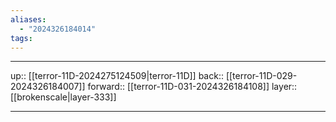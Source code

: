 ```yaml
---
aliases:
  - "2024326184014"
tags:
---
```




***

up:: [[terror-11D-2024275124509|terror-11D]]
back:: [[terror-11D-029-2024326184007]]
forward:: [[terror-11D-031-2024326184108]]
layer:: [[brokenscale|layer-333]]

***
